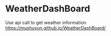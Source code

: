 # WeatherDashBoard
Use api call to get weather information
https://mushuyun.github.io/WeatherDashBoard/
